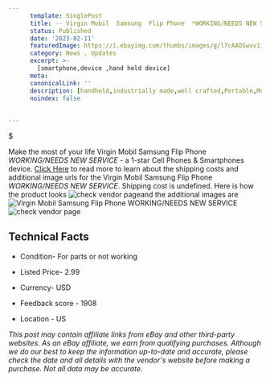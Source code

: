 ```yaml
---
      template: SinglePost
      title: -- Virgin Mobil  Samsung  Flip Phone  *WORKING/NEEDS NEW SERVICE*
      status: Published
      date: '2023-02-11'
      featuredImage: https://i.ebayimg.com/thumbs/images/g/l7cAAOSwvv1iVbgN/s-l225.jpg
      category: News , Updates
      excerpt: >-
        [smartphone,device ,hand held device]
      meta:
      canonicalLink: ''
      description: [handheld,industrially made,well crafted,Portable,Mobile,Compact,Convenient,Lightweight,Maneuverable,Man-portable,Miniature,Carriable,Hand-held,Light,Holdable,Transportable,Mobile device,Pocket-sized,On-the-go,Wireless,Cordless,Compact size,Convenient size, smartphone,device ,hand held device]
      noindex: false
      
        
---
```

$

Make the most of your life Virgin Mobil  Samsung  Flip Phone  *WORKING/NEEDS NEW SERVICE* - a 1-star Cell Phones & Smartphones device. [Click Here](https://www.ebay.com/itm/155402533427?hash=item242eb67a33%3Ag%3Al7cAAOSwvv1iVbgN&amdata=enc%3AAQAHAAAA4E5gykphkW6VSVtE4x9DnPSFFF8BR5icrC1TxXoG%2BXOX45f7PW%2FRZTq5JWxAx7kzwTmrFAbOz96RygsQZLAekMQuXtxfFPlXodjTV3mZ3WSQvXpxxLhskodUpwmh86RaQ7f1qMp8nGS%2FAe2GUZcMDBBDfdAYsgvdxyZBM1QP%2B8WFPAoik6kWsiqhibCpYX53qyT9H2Ko3VlX1yVNaJrbGfibwZyGNmBq66p44R0EecLK7RHNdnhkHM9tbHENQCwauu4JBxwtUUbFn4yTjGAgUPwx3nOSxOqhpt7BPE5S0Ku4&mkevt=1&mkcid=1&mkrid=711-53200-19255-0&campid=%253CePNCampaignId%253E&customid=%253CreferenceId%253E&toolid=10049) to read more to learn about the shipping costs and additional image urls for the Virgin Mobil  Samsung  Flip Phone  *WORKING/NEEDS NEW SERVICE*. Shipping cost is undefined. Here is how the product looks ![check vendor page](https://i.ebayimg.com/thumbs/images/g/l7cAAOSwvv1iVbgN/s-l225.jpg)and the additional images are![Virgin Mobil  Samsung  Flip Phone  *WORKING/NEEDS NEW SERVICE*](https://i.ebayimg.com/images/g/l7cAAOSwvv1iVbgN/s-l1600.jpg)![check vendor page](https://origin-galleryplus.ebayimg.com/ws/web/155402533427_2_0_1/225x225.jpg,https://origin-galleryplus.ebayimg.com/ws/web/155402533427_3_0_1/225x225.jpg,https://origin-galleryplus.ebayimg.com/ws/web/155402533427_4_0_1/225x225.jpg,https://origin-galleryplus.ebayimg.com/ws/web/155402533427_5_0_1/225x225.jpg,https://origin-galleryplus.ebayimg.com/ws/web/155402533427_6_0_1/225x225.jpg,https://origin-galleryplus.ebayimg.com/ws/web/155402533427_7_0_1/225x225.jpg)



 ## Technical Facts 



     
      

 - Condition- For parts or not working 


      

 - Listed Price- 2.99 


      

 - Currency- USD 


      

 - Feedback score - 1908 


      

 - Location - US 


      
      

 *_This post may contain affiliate links from eBay and other third-party websites. As an eBay affiliate, we earn from qualifying purchases. Although we do our best to keep the information up-to-date and accurate, please check the date and all details with the vendor's website before making a purchase. Not all data may be accurate._*






